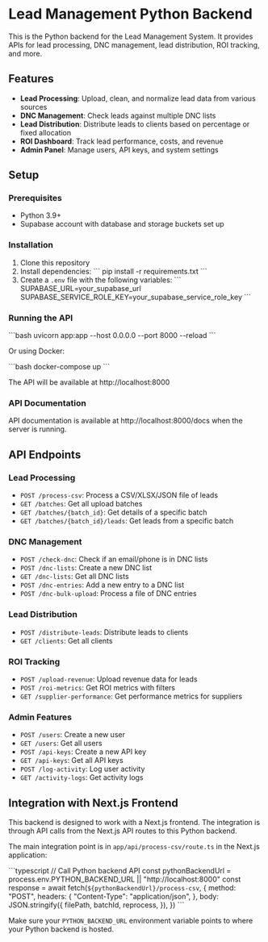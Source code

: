 # Lead Management Python Backend

This is the Python backend for the Lead Management System. It provides APIs for lead processing, DNC management, lead distribution, ROI tracking, and more.

## Features

- **Lead Processing**: Upload, clean, and normalize lead data from various sources
- **DNC Management**: Check leads against multiple DNC lists
- **Lead Distribution**: Distribute leads to clients based on percentage or fixed allocation
- **ROI Dashboard**: Track lead performance, costs, and revenue
- **Admin Panel**: Manage users, API keys, and system settings

## Setup

### Prerequisites

- Python 3.9+
- Supabase account with database and storage buckets set up

### Installation

1. Clone this repository
2. Install dependencies:
   \`\`\`
   pip install -r requirements.txt
   \`\`\`
3. Create a `.env` file with the following variables:
   \`\`\`
   SUPABASE_URL=your_supabase_url
   SUPABASE_SERVICE_ROLE_KEY=your_supabase_service_role_key
   \`\`\`

### Running the API

\`\`\`bash
uvicorn app:app --host 0.0.0.0 --port 8000 --reload
\`\`\`

Or using Docker:

\`\`\`bash
docker-compose up
\`\`\`

The API will be available at http://localhost:8000

### API Documentation

API documentation is available at http://localhost:8000/docs when the server is running.

## API Endpoints

### Lead Processing

- `POST /process-csv`: Process a CSV/XLSX/JSON file of leads
- `GET /batches`: Get all upload batches
- `GET /batches/{batch_id}`: Get details of a specific batch
- `GET /batches/{batch_id}/leads`: Get leads from a specific batch

### DNC Management

- `POST /check-dnc`: Check if an email/phone is in DNC lists
- `POST /dnc-lists`: Create a new DNC list
- `GET /dnc-lists`: Get all DNC lists
- `POST /dnc-entries`: Add a new entry to a DNC list
- `POST /dnc-bulk-upload`: Process a file of DNC entries

### Lead Distribution

- `POST /distribute-leads`: Distribute leads to clients
- `GET /clients`: Get all clients

### ROI Tracking

- `POST /upload-revenue`: Upload revenue data for leads
- `POST /roi-metrics`: Get ROI metrics with filters
- `GET /supplier-performance`: Get performance metrics for suppliers

### Admin Features

- `POST /users`: Create a new user
- `GET /users`: Get all users
- `POST /api-keys`: Create a new API key
- `GET /api-keys`: Get all API keys
- `POST /log-activity`: Log user activity
- `GET /activity-logs`: Get activity logs

## Integration with Next.js Frontend

This backend is designed to work with a Next.js frontend. The integration is through API calls from the Next.js API routes to this Python backend.

The main integration point is in `app/api/process-csv/route.ts` in the Next.js application:

\`\`\`typescript
// Call Python backend API
const pythonBackendUrl = process.env.PYTHON_BACKEND_URL || "http://localhost:8000"
const response = await fetch(`${pythonBackendUrl}/process-csv`, {
  method: "POST",
  headers: {
    "Content-Type": "application/json",
  },
  body: JSON.stringify({
    filePath,
    batchId,
    reprocess,
  }),
})
\`\`\`

Make sure your `PYTHON_BACKEND_URL` environment variable points to where your Python backend is hosted.
